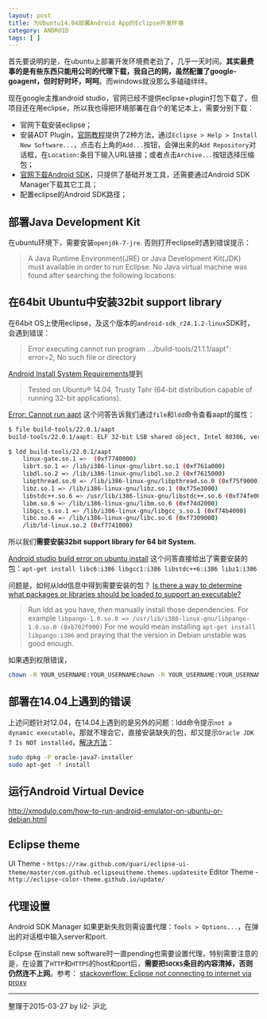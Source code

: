 ```yaml
---
layout: post
title: 为Ubuntu14.04部署Android App的Eclipse开发环境
category: ANDROID
tags: [ ]
---
```


首先要说明的是，在ubuntu上部署开发环境费老劲了，几乎一天时间。**其实最费事的是有些东西只能用公司的代理下载，我自己的网，虽然配置了google-goagent，但时好时坏，呵呵**。而windows就没那么多磕磕绊绊。

现在google主推android studio，官网已经不提供eclipse+plugin打包下载了，但项目还在用eclipse，所以我也得把环境部署在自个的笔记本上，需要分别下载：

- 官网下载安装eclipse；
- 安装ADT Plugin，[官网教程](http://developer.android.com/sdk/installing/installing-adt.html)提供了2种方法，通过`Eclipse > Help > Install New Software...`，点击右上角的`Add...`按钮，会弹出来的`Add Repository`对话框，在`Location:`条目下输入URL链接；或者点击`Archive...`按钮选择压缩包；
- [官网下载Android SDK](http://developer.android.com/sdk/index.html)，只提供了基础开发工具，还需要通过Android SDK Manager下载其它工具；
- 配置eclipse的Android SDK路径；


## 部署Java Development Kit

在ubuntu环境下，需要安装`openjdk-7-jre`. 否则打开eclipse时遇到错误提示：
> A Java Runtime Environment(JRE) or Java Development Kit(JDK) must available in order to run Eclipse. No Java virtual machine was found after searching the following locations:


## 在64bit Ubuntu中安装32bit support library

在64bit OS上使用eclipse，及这个版本的`android-sdk_r24.1.2-linux`SDK时，会遇到错误：
> Error executing cannot run program .../build-tools/21.1.1/aapt": error=2, No such file or directory

[Android Install System Requirements](https://developer.android.com/sdk/index.html)提到
> Tested on Ubuntu® 14.04, Trusty Tahr (64-bit distribution capable of running 32-bit applications).

[Error: Cannot run aapt](http://stackoverflow.com/questions/18041769/error-cannot-run-aapt)  这个问答告诉我们通过`file`和`ldd`命令查看aapt的属性：

```sh
$ file build-tools/22.0.1/aapt
build-tools/22.0.1/aapt: ELF 32-bit LSB shared object, Intel 80386, version 1 (SYSV), dynamically linked (uses shared libs), for GNU/Linux 2.6.15, not stripped
 
$ ldd build-tools/22.0.1/aapt
    linux-gate.so.1 =>  (0xf7740000)
    librt.so.1 => /lib/i386-linux-gnu/librt.so.1 (0xf761a000)
    libdl.so.2 => /lib/i386-linux-gnu/libdl.so.2 (0xf7615000)
    libpthread.so.0 => /lib/i386-linux-gnu/libpthread.so.0 (0xf75f9000)
    libz.so.1 => /lib/i386-linux-gnu/libz.so.1 (0xf75e3000)
    libstdc++.so.6 => /usr/lib/i386-linux-gnu/libstdc++.so.6 (0xf74fe000)
    libm.so.6 => /lib/i386-linux-gnu/libm.so.6 (0xf74d2000)
    libgcc_s.so.1 => /lib/i386-linux-gnu/libgcc_s.so.1 (0xf74b4000)
    libc.so.6 => /lib/i386-linux-gnu/libc.so.6 (0xf7309000)
    /lib/ld-linux.so.2 (0xf7741000)
```

所以我们**需要安装32bit support library for 64 bit System.**

[Android studio build error on ubuntu install](http://stackoverflow.com/questions/27078052/android-studio-build-error-on-ubuntu-install)   这个问答直接给出了需要安装的包：`apt-get install libc6:i386 libgcc1:i386 libstdc++6:i386 libz1:i386`

问题是，如何从ldd信息中得到需要安装的包？
[Is there a way to determine what packages or libraries should be loaded to support an executable?](http://unix.stackexchange.com/questions/101824/is-there-a-way-to-determine-what-packages-or-libraries-should-be-loaded-to-suppo)
> Run ldd as you have, then manually install those dependencies.
For example `libpango-1.0.so.0 => /usr/lib/i386-linux-gnu/libpango-1.0.so.0 (0xb702f000)`
For me would mean installing `apt-get install libpango:i386` and praying that the version in Debian unstable was good enough.


如果遇到权限错误，

```sh
chown -R YOUR_USERNAME:YOUR_USERNAMEchown -R YOUR_USERNAME:YOUR_USERNAME platform-tools/  tools/ platforms/  platform-tools/adb
```

## 部署在14.04上遇到的错误

上述问题针对12.04，在14.04上遇到的是另外的问题：ldd命令提示`not a dynamic executable`，那就不理会它，直接安装缺失的包，却又提示`Oracle JDK 7 Is NOT installed`，[解决方法](http://askubuntu.com/questions/414885/oracle-jdk-7-is-not-installed-error)：

```sh
sudo dpkg -P oracle-java7-installer
sudo apt-get -f install
```

## 运行Android Virtual Device

http://xmodulo.com/how-to-run-android-emulator-on-ubuntu-or-debian.html


## Eclipse theme

UI Theme - `https://raw.github.com/guari/eclipse-ui-theme/master/com.github.eclipseuitheme.themes.updatesite`
Editor Theme - `http://eclipse-color-theme.github.io/update/`


## 代理设置

Android SDK Manager 如果更新失败则需设置代理：`Tools > Options...`，在弹出的对话框中输入server和port.

Eclipse 在install new software时一直pending也需要设置代理，特别需要注意的是，在设置了`HTTP`和`HTTPS`的host和port后，**需要把`SOCKS`条目的内容清掉，否则仍然连不上网**。参考：
[stackoverflow: Eclipse not connecting to internet via proxy](http://stackoverflow.com/questions/17338212/eclipse-kepler-not-connecting-to-internet-via-proxy)


---

整理于2015-03-27
by li2- 沪北
